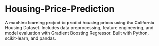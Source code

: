 # Housing-Price-Prediction
A machine learning project to predict housing prices using the California Housing Dataset. Includes data preprocessing, feature engineering, and model evaluation with Gradient Boosting Regressor. Built with Python, scikit-learn, and pandas.
